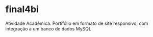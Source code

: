 # final4bi
 Atividade Acadêmica. Portifólio em formato de site responsivo, com integração a um banco de dados MySQL

